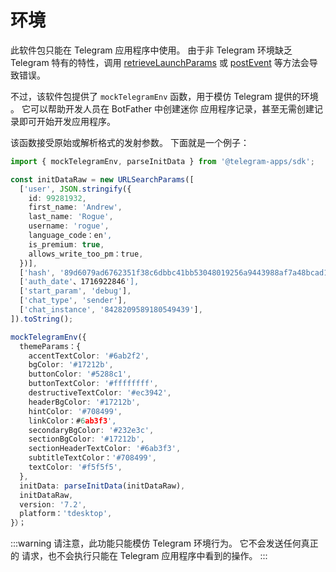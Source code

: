 # 环境

此软件包只能在 Telegram 应用程序中使用。 由于非 Telegram
环境缺乏 Telegram 特有的特性，调用
[retrieveLaunchParams](launch-parameters.md#retrieving)
或 [postEvent](methods-and-events.md#postevent) 等方法会导致错误。

不过，该软件包提供了 `mockTelegramEnv` 函数，用于模仿 Telegram 提供的环境
。 它可以帮助开发人员在 BotFather 中创建迷你
应用程序记录，甚至无需创建记录即可开始开发应用程序。

该函数接受原始或解析格式的发射参数。 下面就是一个例子：

```ts
import { mockTelegramEnv, parseInitData } from '@telegram-apps/sdk';

const initDataRaw = new URLSearchParams([
  ['user', JSON.stringify({
    id: 99281932,
    first_name: 'Andrew',
    last_name: 'Rogue',
    username: 'rogue',
    language_code：en',
    is_premium: true,
    allows_write_too_pm：true,
  })],
  ['hash', '89d6079ad6762351f38c6dbbc41bb53048019256a9443988af7a48bcad16ba31'],
  ['auth_date'、1716922846'],
  ['start_param', 'debug'],
  ['chat_type', 'sender'],
  ['chat_instance', '8428209589180549439'],
]).toString();

mockTelegramEnv({
  themeParams：{
    accentTextColor: '#6ab2f2',
    bgColor: '#17212b',
    buttonColor: '#5288c1',
    buttonTextColor: '#ffffffff',
    destructiveTextColor: '#ec3942',
    headerBgColor: '#17212b',
    hintColor: '#708499',
    linkColor：#6ab3f3',
    secondaryBgColor: '#232e3c',
    sectionBgColor: '#17212b',
    sectionHeaderTextColor: '#6ab3f3',
    subtitleTextColor：'#708499',
    textColor: '#f5f5f5',
  },
  initData: parseInitData(initDataRaw),
  initDataRaw,
  version: '7.2',
  platform：'tdesktop',
}）；
```

:::warning
请注意，此功能只能模仿 Telegram 环境行为。 它不会发送任何真正的
请求，也不会执行只能在 Telegram 应用程序中看到的操作。
:::
